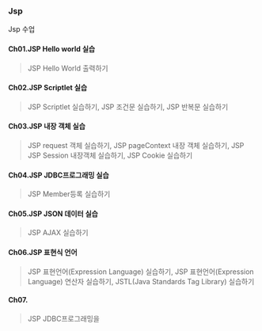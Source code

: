 ### Jsp
Jsp 수업

#### Ch01.JSP Hello world 실습
> JSP Hello World 출력하기

#### Ch02.JSP Scriptlet 실습
> JSP Scriptlet 실습하기,
> JSP 조건문 실습하기,
> JSP 반복문 실습하기 

#### Ch03.JSP 내장 객체 실습
> JSP request 객체 실습하기,
> JSP pageContext 내장 객체 실습하기,
> JSP JSP Session 내장객체 실습하기, 
> JSP Cookie 실습하기


#### Ch04.JSP JDBC프로그래밍 실습
> JSP Member등록 실습하기


#### Ch05.JSP JSON 데이터 실습
> JSP AJAX 실습하기

#### Ch06.JSP 표현식 언어
> JSP 표현언어(Expression Language) 실습하기,
> JSP 표현언어(Expression Language) 연산자 실습하기,
> JSTL(Java Standards Tag Library) 실습하기

#### Ch07.
> JSP JDBC프로그래밍을 


